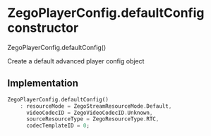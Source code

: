 


# ZegoPlayerConfig.defaultConfig constructor







ZegoPlayerConfig.defaultConfig()


<p>Create a default advanced player config object</p>



## Implementation

```dart
ZegoPlayerConfig.defaultConfig()
    : resourceMode = ZegoStreamResourceMode.Default,
      videoCodecID = ZegoVideoCodecID.Unknown,
      sourceResourceType = ZegoResourceType.RTC,
      codecTemplateID = 0;
```







